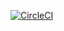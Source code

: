 [![CircleCI](https://dl.circleci.com/status-badge/img/circleci/X1rnJYzZjEi2fsViYc3aSS/4CfpTymLNmucRwZBGrZp2t/tree/main.svg?style=svg)](https://dl.circleci.com/status-badge/redirect/circleci/X1rnJYzZjEi2fsViYc3aSS/4CfpTymLNmucRwZBGrZp2t/tree/main)
